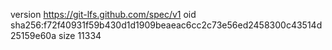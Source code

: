 version https://git-lfs.github.com/spec/v1
oid sha256:f72f40931f59b430d1d1909beaeac6cc2c73e56ed2458300c43514d25159e60a
size 11334
